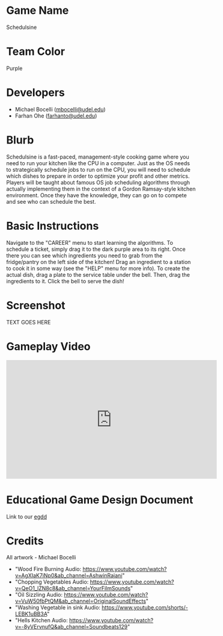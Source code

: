 # Game Name

Schedulsine

# Team Color

Purple

# Developers

-   Michael Bocelli (mbocelli@udel.edu)
-   Farhan Ohe (farhanto@udel.edu)

# Blurb

Schedulsine is a fast-paced, management-style cooking game where you need to run your kitchen like the CPU in a computer.
Just as the OS needs to strategically schedule jobs to run on the CPU, you will need to schedule which dishes to prepare in
order to optimize your profit and other metrics. Players will be taught about famous OS job scheduling algorithms through
actually implementing them in the context of a Gordon Ramsay-style kitchen environment. Once they have the knowledge, they
can go on to compete and see who can schedule the best.

# Basic Instructions

Navigate to the "CAREER" menu to start learning the algorithms. To schedule a ticket, simply drag it to the dark purple area
to its right. Once there you can see which ingredients you need to grab from the fridge/pantry on the left side of the kitchen!
Drag an ingredient to a station to cook it in some way (see the "HELP" menu for more info). To create the actual dish, drag a
plate to the service table under the bell. Then, drag the ingredients to it. Click the bell to serve the dish!

# Screenshot

TEXT GOES HERE

# Gameplay Video

<iframe width="560" height="315" src="https://www.youtube.com/embed/w465NExPCns?si=bNdEls5aextzbA4O" title="YouTube video player" frameborder="0" allow="accelerometer; clipboard-write; gyroscope; picture-in-picture; web-share" allowfullscreen></iframe>

# Educational Game Design Document

Link to our [egdd](docs/egdd.md)

# Credits

All artwork - Michael Bocelli

-   "Wood Fire Burning Audio: https://www.youtube.com/watch?v=AgXIaK7iNp0&ab_channel=AshwinRajani"
-   "Chopping Vegetables Audio: https://www.youtube.com/watch?v=QeO1_lZN8c8&ab_channel=YourFilmSounds"
-   "Oil Sizzling Audio: https://www.youtube.com/watch?v=VuW50fbPtQM&ab_channel=OriginalSoundEffects"
-   "Washing Vegetable in sink Audio: https://www.youtube.com/shorts/-LEBK1uBB3A"
-   "Hells Kitchen Audio: https://www.youtube.com/watch?v=-8yVErvnufQ&ab_channel=Soundbeats129"
